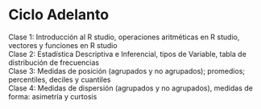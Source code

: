 # Ciclo Adelanto
Clase 1: Introducción al R studio, operaciones aritméticas en R studio, vectores y funciones en R studio <br/>
Clase 2: Estadística Descriptiva e Inferencial, tipos de Variable, tabla de distribución de frecuencias <br/>
Clase 3: Medidas de posición (agrupados y no agrupados); promedios; percentiles, deciles y cuantiles <br/>
Clase 4: Medidas de dispersión (agrupados y no agrupados), medidas de forma: asimetría y curtosis <br/>
